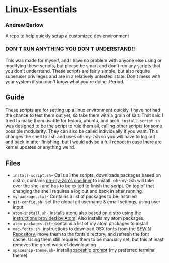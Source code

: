 # Linux-Essentials
### Andrew Barlow
A repo to help quickly setup a customized dev environment

### **DON'T RUN ANYTHING YOU DON'T UNDERSTAND!!**

This was made for myself, and I have no problem with anyone else using or modifying these scripts, but please be smart and don't run any scripts that you don't understand. These scripts are fairly simple, but also require superuser privileges and are in a relatively untested state. Don't mess with your system if you don't know what you're doing. Period.

## Guide
These scripts are for setting up a linux environment quickly. I have not had the chance to test them out yet, so take them with a grain of salt. That said I tried to make them usable for fedora, ubuntu, and arch. `install-script.sh` was designed to be the script to rule them all, calling other scripts for some possible modularity. They can also be called individually if you want. This changes the shell to zsh and uses oh-my-zsh so you will have to log out and back in after finishing, but I would advise a full reboot in case there are kernel updates or anything weird.

## Files
* `install-script.sh`- Calls all the scripts, downloads packages based on distro, contains [oh-my-zsh's one liner](https://github.com/ohmyzsh/ohmyzsh) to install. oh-my-zsh will take over the shell and has to be exited to finish the script. On top of that changing the shell requires a log out and back in after running.
* `my-packages.txt`- Contains a list of packages to be installed
* `git-config.sh`- set the global git username & email settings, using user input
* `atom-install.sh`- Installs atom, also based on distro using [the instructions provided by Atom](https://flight-manual.atom.io/getting-started/sections/installing-atom/). Also installs my atom packages.
* `atom-packages.txt`- contains a list of my atom packages to install
* `mac-fonts.sh`- instructions to download OSX fonts from the [SFWIN Repository](https://github.com/blaisck/sfwin), move them to the fonts directory, and refresh the font cache. Using them still requires them to be manually set, but this at least removes the grunt work of downloading
* `spaceship-theme.sh`- install [spaceship prompt](https://github.com/denysdovhan/spaceship-prompt) (my preferred terminal theme)
